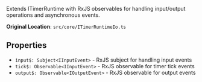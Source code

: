 Extends ITimerRuntime with RxJS observables for handling input/output operations and asynchronous events.

**Original Location**: `src/core/ITimerRuntimeIo.ts`

## Properties

*   `input$: Subject<IInputEvent>` - RxJS subject for handling input events
*   `tick$: Observable<IInputEvent>` - RxJS observable for timer tick events
*   `output$: Observable<IOutputEvent>` - RxJS observable for output events
